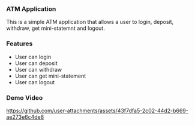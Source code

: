 ### ATM Application

This is a simple ATM application that allows a user to login, deposit, withdraw, get mini-statemnt and logout.

### Features

- User can login
- User can deposit
- User can withdraw
- User can get mini-statement
- User can logout

### Demo Video

https://github.com/user-attachments/assets/43f7dfa5-2c02-44d2-b669-ae273e6c4de8


